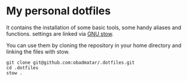 # My personal dotfiles

It contains the installation of some basic tools, some handy aliases and functions. settings are linked via [GNU stow](https://www.gnu.org/software/stow/).

You can use them by cloning the repository in your home directory and linking the files with stow.

```
git clone git@github.com:obadmatar/.dotfiles.git
cd .dotfiles
stow .
```
